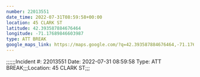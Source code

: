 ```yaml
---
number: 22013551
date_time: 2022-07-31T08:59:58+00:00
location: 45 CLARK ST
latitude: 42.393587884676464
longitude: -71.17689846603987
type: ATT BREAK
google_maps_link: https://maps.google.com/?q=42.393587884676464,-71.17689846603987
---
```


;;;;;;Incident #: 22013551  Date: 2022-07-31 08:59:58   Type: ATT BREAK;;;Location: 45 CLARK ST;;;

